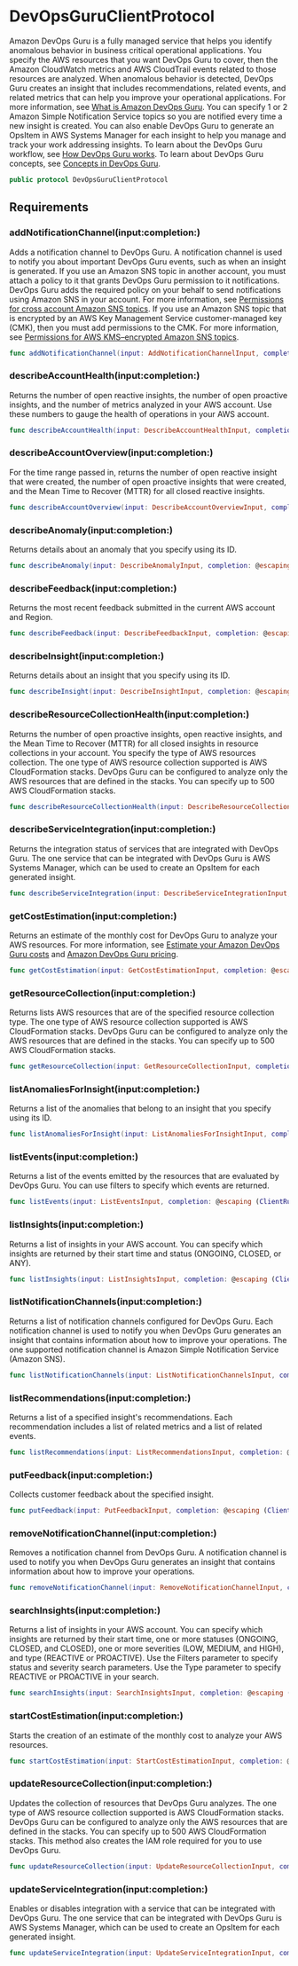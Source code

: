 # DevOpsGuruClientProtocol

Amazon DevOps Guru is a fully managed service that helps you identify anomalous behavior in business critical operational applications. You specify the AWS resources that you want DevOps Guru to cover, then the Amazon CloudWatch metrics and AWS CloudTrail events related to those resources are analyzed. When anomalous behavior is detected, DevOps Guru creates an insight that includes recommendations, related events, and related metrics that can help you improve your operational applications. For more information, see [What is Amazon DevOps Guru](https://docs.aws.amazon.com/devops-guru/latest/userguide/welcome.html). You can specify 1 or 2 Amazon Simple Notification Service topics so you are notified every time a new insight is created. You can also enable DevOps Guru to generate an OpsItem in AWS Systems Manager for each insight to help you manage and track your work addressing insights. To learn about the DevOps Guru workflow, see [How DevOps Guru works](https://docs.aws.amazon.com/devops-guru/latest/userguide/welcome.html#how-it-works). To learn about DevOps Guru concepts, see [Concepts in DevOps Guru](https://docs.aws.amazon.com/devops-guru/latest/userguide/concepts.html).

``` swift
public protocol DevOpsGuruClientProtocol 
```

## Requirements

### addNotificationChannel(input:completion:)

Adds a notification channel to DevOps Guru. A notification channel is used to notify you about important DevOps Guru events, such as when an insight is generated. If you use an Amazon SNS topic in another account, you must attach a policy to it that grants DevOps Guru permission to it notifications. DevOps Guru adds the required policy on your behalf to send notifications using Amazon SNS in your account. For more information, see [Permissions for cross account Amazon SNS topics](https://docs.aws.amazon.com/devops-guru/latest/userguide/sns-required-permissions.html). If you use an Amazon SNS topic that is encrypted by an AWS Key Management Service customer-managed key (CMK), then you must add permissions to the CMK. For more information, see [Permissions for AWS KMS–encrypted Amazon SNS topics](https://docs.aws.amazon.com/devops-guru/latest/userguide/sns-kms-permissions.html).

``` swift
func addNotificationChannel(input: AddNotificationChannelInput, completion: @escaping (ClientRuntime.SdkResult<AddNotificationChannelOutputResponse, AddNotificationChannelOutputError>) -> Void)
```

### describeAccountHealth(input:completion:)

Returns the number of open reactive insights, the number of open proactive insights, and the number of metrics analyzed in your AWS account. Use these numbers to gauge the health of operations in your AWS account.

``` swift
func describeAccountHealth(input: DescribeAccountHealthInput, completion: @escaping (ClientRuntime.SdkResult<DescribeAccountHealthOutputResponse, DescribeAccountHealthOutputError>) -> Void)
```

### describeAccountOverview(input:completion:)

For the time range passed in, returns the number of open reactive insight that were created, the number of open proactive insights that were created, and the Mean Time to Recover (MTTR) for all closed reactive insights.

``` swift
func describeAccountOverview(input: DescribeAccountOverviewInput, completion: @escaping (ClientRuntime.SdkResult<DescribeAccountOverviewOutputResponse, DescribeAccountOverviewOutputError>) -> Void)
```

### describeAnomaly(input:completion:)

Returns details about an anomaly that you specify using its ID.

``` swift
func describeAnomaly(input: DescribeAnomalyInput, completion: @escaping (ClientRuntime.SdkResult<DescribeAnomalyOutputResponse, DescribeAnomalyOutputError>) -> Void)
```

### describeFeedback(input:completion:)

Returns the most recent feedback submitted in the current AWS account and Region.

``` swift
func describeFeedback(input: DescribeFeedbackInput, completion: @escaping (ClientRuntime.SdkResult<DescribeFeedbackOutputResponse, DescribeFeedbackOutputError>) -> Void)
```

### describeInsight(input:completion:)

Returns details about an insight that you specify using its ID.

``` swift
func describeInsight(input: DescribeInsightInput, completion: @escaping (ClientRuntime.SdkResult<DescribeInsightOutputResponse, DescribeInsightOutputError>) -> Void)
```

### describeResourceCollectionHealth(input:completion:)

Returns the number of open proactive insights, open reactive insights, and the Mean Time to Recover (MTTR) for all closed insights in resource collections in your account. You specify the type of AWS resources collection. The one type of AWS resource collection supported is AWS CloudFormation stacks. DevOps Guru can be configured to analyze only the AWS resources that are defined in the stacks. You can specify up to 500 AWS CloudFormation stacks.

``` swift
func describeResourceCollectionHealth(input: DescribeResourceCollectionHealthInput, completion: @escaping (ClientRuntime.SdkResult<DescribeResourceCollectionHealthOutputResponse, DescribeResourceCollectionHealthOutputError>) -> Void)
```

### describeServiceIntegration(input:completion:)

Returns the integration status of services that are integrated with DevOps Guru. The one service that can be integrated with DevOps Guru is AWS Systems Manager, which can be used to create an OpsItem for each generated insight.

``` swift
func describeServiceIntegration(input: DescribeServiceIntegrationInput, completion: @escaping (ClientRuntime.SdkResult<DescribeServiceIntegrationOutputResponse, DescribeServiceIntegrationOutputError>) -> Void)
```

### getCostEstimation(input:completion:)

Returns an estimate of the monthly cost for DevOps Guru to analyze your AWS resources. For more information, see [Estimate your Amazon DevOps Guru costs](https://docs.aws.amazon.com/devops-guru/latest/userguide/cost-estimate.html) and [Amazon DevOps Guru pricing](http://aws.amazon.com/devops-guru/pricing/).

``` swift
func getCostEstimation(input: GetCostEstimationInput, completion: @escaping (ClientRuntime.SdkResult<GetCostEstimationOutputResponse, GetCostEstimationOutputError>) -> Void)
```

### getResourceCollection(input:completion:)

Returns lists AWS resources that are of the specified resource collection type. The one type of AWS resource collection supported is AWS CloudFormation stacks. DevOps Guru can be configured to analyze only the AWS resources that are defined in the stacks. You can specify up to 500 AWS CloudFormation stacks.

``` swift
func getResourceCollection(input: GetResourceCollectionInput, completion: @escaping (ClientRuntime.SdkResult<GetResourceCollectionOutputResponse, GetResourceCollectionOutputError>) -> Void)
```

### listAnomaliesForInsight(input:completion:)

Returns a list of the anomalies that belong to an insight that you specify using its ID.

``` swift
func listAnomaliesForInsight(input: ListAnomaliesForInsightInput, completion: @escaping (ClientRuntime.SdkResult<ListAnomaliesForInsightOutputResponse, ListAnomaliesForInsightOutputError>) -> Void)
```

### listEvents(input:completion:)

Returns a list of the events emitted by the resources that are evaluated by DevOps Guru. You can use filters to specify which events are returned.

``` swift
func listEvents(input: ListEventsInput, completion: @escaping (ClientRuntime.SdkResult<ListEventsOutputResponse, ListEventsOutputError>) -> Void)
```

### listInsights(input:completion:)

Returns a list of insights in your AWS account. You can specify which insights are returned by their start time and status (ONGOING, CLOSED, or ANY).

``` swift
func listInsights(input: ListInsightsInput, completion: @escaping (ClientRuntime.SdkResult<ListInsightsOutputResponse, ListInsightsOutputError>) -> Void)
```

### listNotificationChannels(input:completion:)

Returns a list of notification channels configured for DevOps Guru. Each notification channel is used to notify you when DevOps Guru generates an insight that contains information about how to improve your operations. The one supported notification channel is Amazon Simple Notification Service (Amazon SNS).

``` swift
func listNotificationChannels(input: ListNotificationChannelsInput, completion: @escaping (ClientRuntime.SdkResult<ListNotificationChannelsOutputResponse, ListNotificationChannelsOutputError>) -> Void)
```

### listRecommendations(input:completion:)

Returns a list of a specified insight's recommendations. Each recommendation includes a list of related metrics and a list of related events.

``` swift
func listRecommendations(input: ListRecommendationsInput, completion: @escaping (ClientRuntime.SdkResult<ListRecommendationsOutputResponse, ListRecommendationsOutputError>) -> Void)
```

### putFeedback(input:completion:)

Collects customer feedback about the specified insight.

``` swift
func putFeedback(input: PutFeedbackInput, completion: @escaping (ClientRuntime.SdkResult<PutFeedbackOutputResponse, PutFeedbackOutputError>) -> Void)
```

### removeNotificationChannel(input:completion:)

Removes a notification channel from DevOps Guru. A notification channel is used to notify you when DevOps Guru generates an insight that contains information about how to improve your operations.

``` swift
func removeNotificationChannel(input: RemoveNotificationChannelInput, completion: @escaping (ClientRuntime.SdkResult<RemoveNotificationChannelOutputResponse, RemoveNotificationChannelOutputError>) -> Void)
```

### searchInsights(input:completion:)

Returns a list of insights in your AWS account. You can specify which insights are returned by their start time, one or more statuses (ONGOING, CLOSED, and CLOSED), one or more severities (LOW, MEDIUM, and HIGH), and type (REACTIVE or PROACTIVE). Use the Filters parameter to specify status and severity search parameters. Use the Type parameter to specify REACTIVE or PROACTIVE in your search.

``` swift
func searchInsights(input: SearchInsightsInput, completion: @escaping (ClientRuntime.SdkResult<SearchInsightsOutputResponse, SearchInsightsOutputError>) -> Void)
```

### startCostEstimation(input:completion:)

Starts the creation of an estimate of the monthly cost to analyze your AWS resources.

``` swift
func startCostEstimation(input: StartCostEstimationInput, completion: @escaping (ClientRuntime.SdkResult<StartCostEstimationOutputResponse, StartCostEstimationOutputError>) -> Void)
```

### updateResourceCollection(input:completion:)

Updates the collection of resources that DevOps Guru analyzes. The one type of AWS resource collection supported is AWS CloudFormation stacks. DevOps Guru can be configured to analyze only the AWS resources that are defined in the stacks. You can specify up to 500 AWS CloudFormation stacks. This method also creates the IAM role required for you to use DevOps Guru.

``` swift
func updateResourceCollection(input: UpdateResourceCollectionInput, completion: @escaping (ClientRuntime.SdkResult<UpdateResourceCollectionOutputResponse, UpdateResourceCollectionOutputError>) -> Void)
```

### updateServiceIntegration(input:completion:)

Enables or disables integration with a service that can be integrated with DevOps Guru. The one service that can be integrated with DevOps Guru is AWS Systems Manager, which can be used to create an OpsItem for each generated insight.

``` swift
func updateServiceIntegration(input: UpdateServiceIntegrationInput, completion: @escaping (ClientRuntime.SdkResult<UpdateServiceIntegrationOutputResponse, UpdateServiceIntegrationOutputError>) -> Void)
```
